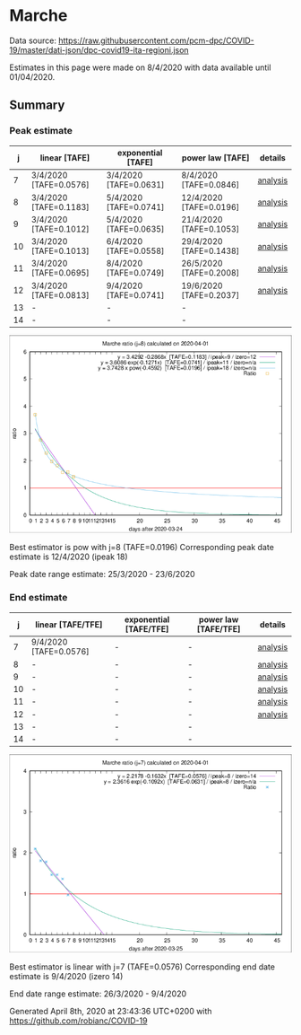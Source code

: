 # Marche


Data source: https://raw.githubusercontent.com/pcm-dpc/COVID-19/master/dati-json/dpc-covid19-ita-regioni.json

Estimates in this page were made on 8/4/2020 with data available until 01/04/2020.


## Summary 

### Peak estimate 
|j|linear [TAFE]|exponential [TAFE]|power law [TAFE]|details|
|---|----|-----------|---------|-------|
|7|3/4/2020 [TAFE=0.0576]|3/4/2020 [TAFE=0.0631]|8/4/2020 [TAFE=0.0846]|[analysis](COVID-19_marche_j7_2020-04-01.md)|
|8|3/4/2020 [TAFE=0.1183]|5/4/2020 [TAFE=0.0741]|12/4/2020 [TAFE=0.0196]|[analysis](COVID-19_marche_j8_2020-04-01.md)|
|9|3/4/2020 [TAFE=0.1012]|5/4/2020 [TAFE=0.0635]|21/4/2020 [TAFE=0.1053]|[analysis](COVID-19_marche_j9_2020-04-01.md)|
|10|3/4/2020 [TAFE=0.1013]|6/4/2020 [TAFE=0.0558]|29/4/2020 [TAFE=0.1438]|[analysis](COVID-19_marche_j10_2020-04-01.md)|
|11|3/4/2020 [TAFE=0.0695]|8/4/2020 [TAFE=0.0749]|26/5/2020 [TAFE=0.2008]|[analysis](COVID-19_marche_j11_2020-04-01.md)|
|12|3/4/2020 [TAFE=0.0813]|9/4/2020 [TAFE=0.0741]|19/6/2020 [TAFE=0.2037]|[analysis](COVID-19_marche_j12_2020-04-01.md)|
|13|-|-|-||
|14|-|-|-||

![best peak estimate](COVID-19_marche_j8_2020-04-01.png)

Best estimator is pow with j=8 (TAFE=0.0196)
Corresponding peak date estimate is 12/4/2020 (ipeak 18)


Peak date range estimate: 25/3/2020 - 23/6/2020

### End estimate 
|j|linear [TAFE/TFE]|exponential [TAFE/TFE]|power law [TAFE/TFE]|details|
|---|----|-----------|---------|-------|
|7|9/4/2020 [TAFE=0.0576]|-|-|[analysis](COVID-19_marche_j7_2020-04-01.md)|
|8|-|-|-|[analysis](COVID-19_marche_j8_2020-04-01.md)|
|9|-|-|-|[analysis](COVID-19_marche_j9_2020-04-01.md)|
|10|-|-|-|[analysis](COVID-19_marche_j10_2020-04-01.md)|
|11|-|-|-|[analysis](COVID-19_marche_j11_2020-04-01.md)|
|12|-|-|-|[analysis](COVID-19_marche_j12_2020-04-01.md)|
|13|-|-|-||
|14|-|-|-||

![best zero estimate](COVID-19_marche_j7_2020-04-01.png)

Best estimator is linear with j=7 (TAFE=0.0576)
Corresponding end date estimate is 9/4/2020 (izero 14)


End date range estimate: 26/3/2020 - 9/4/2020

Generated April 8th, 2020 at 23:43:36 UTC+0200 with https://github.com/robianc/COVID-19
